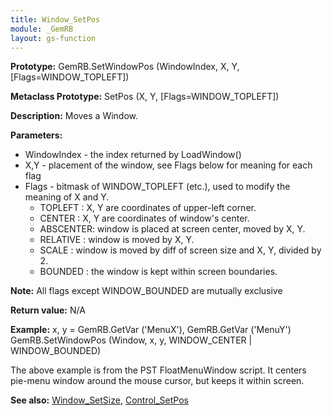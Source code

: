 ```yaml
---
title: Window_SetPos
module: _GemRB
layout: gs-function
---
```


**Prototype:** GemRB.SetWindowPos (WindowIndex, X, Y, [Flags=WINDOW_TOPLEFT])

**Metaclass Prototype:** SetPos (X, Y, [Flags=WINDOW_TOPLEFT])

**Description:** Moves a Window.

**Parameters:** 
  * WindowIndex - the index returned by LoadWindow()
  * X,Y - placement of the window, see Flags below for meaning for each flag
  * Flags - bitmask of WINDOW_TOPLEFT (etc.), used to modify the meaning of X and Y.
    * TOPLEFT  : X, Y are coordinates of upper-left corner.
    * CENTER   : X, Y are coordinates of window's center.
    * ABSCENTER: window is placed at screen center, moved by X, Y.
    * RELATIVE : window is moved by X, Y.
    * SCALE    : window is moved by diff of screen size and X, Y, divided by 2.
    * BOUNDED  : the window is kept within screen boundaries.

**Note:** All flags except WINDOW_BOUNDED are mutually exclusive

**Return value:** N/A

**Example:**
    x, y = GemRB.GetVar ('MenuX'), GemRB.GetVar ('MenuY')
    GemRB.SetWindowPos (Window, x, y, WINDOW_CENTER | WINDOW_BOUNDED)

The above example is from the PST FloatMenuWindow script. It centers 
pie-menu window around the mouse cursor, but keeps it within screen.

**See also:** [Window_SetSize](Window_SetSize.md), [Control_SetPos](Control_SetPos.md)
